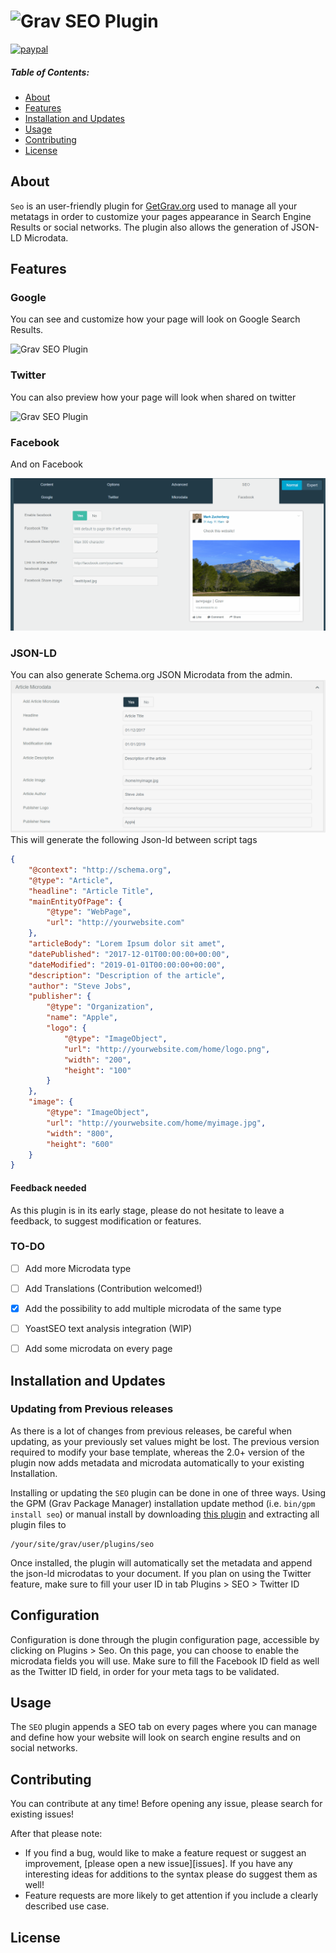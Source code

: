# ![Grav SEO Plugin](https://github.com/paulmassen/grav-plugin-seo/blob/master/assets/logoseo.png?raw=true)

[![paypal](https://www.paypalobjects.com/en_US/i/btn/btn_donateCC_LG.gif)](https://www.paypal.com/cgi-bin/webscr?cmd=_s-xclick&hosted_button_id=MX77VZWPUKLTU)

##### Table of Contents:

* [About](#about)
* [Features](#features)
* [Installation and Updates](#installation-and-updates)
* [Usage](#usage)
* [Contributing](#contributing)
* [License](#license)


## About

`Seo` is an user-friendly plugin for [GetGrav.org](http://getgrav.org) used to manage all your metatags in order to customize your pages appearance in Search Engine Results or social networks. The plugin also allows the generation of JSON-LD Microdata.

## Features

### Google
You can see and customize how your page will look on Google Search Results.

![Grav SEO Plugin](https://github.com/paulmassen/grav-plugin-seo/blog/master/assets/demoseoplugin.gif?raw=true)

### Twitter
You can also preview how your page will look when shared on twitter

![Grav SEO Plugin](https://github.com/paulmassen/grav-plugin-seo/blog/master/assets/twitter.gif?raw=true)


### Facebook
And on Facebook

![Facebook Live Preview](https://raw.githubusercontent.com/paulmassen/grav-plugin-seo/develop/facebook.gif)


### JSON-LD

You can also generate Schema.org JSON Microdata from the admin.
![Article Microdata](https://raw.githubusercontent.com/paulmassen/grav-plugin-seo/develop/article_json.png)
This will generate the following Json-ld between script tags
```JSON
{
    "@context": "http://schema.org",
    "@type": "Article",
    "headline": "Article Title",
    "mainEntityOfPage": {
        "@type": "WebPage",
        "url": "http://yourwebsite.com"
    },
    "articleBody": "Lorem Ipsum dolor sit amet",
    "datePublished": "2017-12-01T00:00:00+00:00",
    "dateModified": "2019-01-01T00:00:00+00:00",
    "description": "Description of the article",
    "author": "Steve Jobs",
    "publisher": {
        "@type": "Organization",
        "name": "Apple",
        "logo": {
            "@type": "ImageObject",
            "url": "http://yourwebsite.com/home/logo.png",
            "width": "200",
            "height": "100"
        }
    },
    "image": {
        "@type": "ImageObject",
        "url": "http://yourwebsite.com/home/myimage.jpg",
        "width": "800",
        "height": "600"
    }
}
```
#### Feedback needed

As this plugin is in its early stage, please do not hesitate to leave a feedback, to suggest modification or features.

### TO-DO

- [ ] Add more Microdata type
- [ ] Add Translations (Contribution welcomed!)
- [x] Add the possibility to add multiple microdata of the same type
- [ ] YoastSEO text analysis integration (WIP)
- [ ] Add some microdata on every page




## Installation and Updates

### Updating from Previous releases

As there is a lot of changes from previous releases, be careful when updating, as your previously set values might be lost.
The previous version required to modify your base template, whereas the 2.0+ version of the plugin now adds metadata and microdata automatically to your existing Installation.

Installing or updating the `SEO` plugin can be done in one of three ways. Using the GPM (Grav Package Manager) installation update method (i.e. `bin/gpm install seo`) or manual install by downloading [this plugin](https://github.com/paulmassen/grav-plugin-seo) and extracting all plugin files to

    /your/site/grav/user/plugins/seo

Once installed, the plugin will automatically set the metadata and append the json-ld microdatas to your document.
If you plan on using the Twitter feature, make sure to fill your user ID in tab Plugins > SEO > Twitter ID

## Configuration

Configuration is done through the plugin configuration page, accessible by clicking on Plugins > Seo. On this page, you can choose to enable the microdata fields you will use.
Make sure to fill the Facebook ID field as well as the Twitter ID field, in order for your meta tags to be validated.

## Usage

The `SEO` plugin appends a SEO tab on every pages where you can manage and define how your website will look on search engine results and on social networks. 


## Contributing

You can contribute at any time! Before opening any issue, please search for existing issues!

After that please note:

* If you find a bug, would like to make a feature request or suggest an improvement, [please open a new issue][issues]. If you have any interesting ideas for additions to the syntax please do suggest them as well!
* Feature requests are more likely to get attention if you include a clearly described use case.



## License

